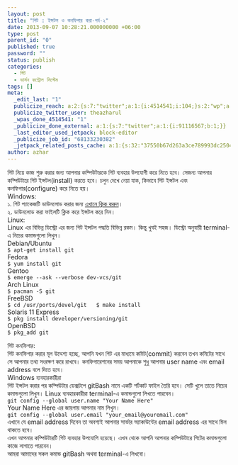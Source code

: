 ```yaml
---
layout: post
title: "গিট : ইন্সটল ও কনফিগার করা-পর্ব-২"
date: 2013-09-07 10:28:21.000000000 +06:00
type: post
parent_id: "0"
published: true
password: ""
status: publish
categories:
  - গিট
  - ভার্সন কন্ট্রোল সিস্টেম
tags: []
meta:
  _edit_last: "1"
  publicize_reach: a:2:{s:7:"twitter";a:1:{i:4514541;i:104;}s:2:"wp";a:1:{i:0;i:2;}}
  publicize_twitter_user: theazharul
  _wpas_done_4514541: "1"
  _publicize_done_external: a:1:{s:7:"twitter";a:1:{i:91116567;b:1;}}
  _last_editor_used_jetpack: block-editor
  _publicize_job_id: "68133230382"
  _jetpack_related_posts_cache: a:1:{s:32:"37550b67d263a3ce789993dc25046c5f";a:2:{s:7:"expires";i:1643268259;s:7:"payload";a:4:{i:0;a:1:{s:2:"id";i:7;}i:1;a:1:{s:2:"id";i:194;}i:2;a:1:{s:2:"id";i:112;}i:3;a:1:{s:2:"id";i:109;}}}}
author: azhar
---
```


গিট নিয়ে কাজ শুরু করার জন্য আপনার কম্পিউটারকে গিট ব্যবহার উপযোগী করে নিতে হবে। সেজন্য আপনার কম্পিউটারে গিট ইন্সটল(install) করতে হবে। চলুন দেখে নেয়া যাক, কিভাবে গিট ইন্সটল এবং কনফিগার(configure) করে নিতে হয়।  
Windows:  
১. গিট প্যাকেজটি ডাউনলোড করার জন্য [এখানে ক্লিক করুন](http://git-scm.com/download/win)।  
২. ডাউনলোড করা ফাইলটি ক্লিক করে ইন্সটল করে নিন।  
Linux:  
Linux এর বিভিন্ন ডিস্ট্রো এর জন্য গিট ইন্সটল পদ্ধতি বিভিন্ন রকম। কিন্তু খুবই সহজ। ডিস্ট্রো অনুযায়ী terminal-এ নিচের কমান্ডগুলো লিখুন।  
Debian/Ubuntu  
`$ apt-get install git`  
Fedora  
`$ yum install git`  
Gentoo  
`$ emerge --ask --verbose dev-vcs/git`  
Arch Linux  
`$ pacman -S git`  
FreeBSD  
`$ cd /usr/ports/devel/git   $ make install`  
Solaris 11 Express  
`$ pkg install developer/versioning/git`  
OpenBSD  
`$ pkg_add git`

গিট কনফিগার:  
গিট কনফিগার করার মূল উদ্দেশ্য হচ্ছে, আপনি যখন গিট এর মাধ্যমে কমিট(commit) করবেন তখন কমিটের সাথে সে আপনার তথ্য সংরক্ষণ করে রাখবে। কনফিগারেশনের সময় আপনাকে শুধু আপনার user name এবং email address বলে দিতে হবে।  
Windows ব্যবহারকারীরা  
গিট ইন্সটল করার পর কম্পিউটার ডেক্সটপে gitBash নামে একটি শর্টকাট ফাইল তৈরি হবে। সেটি খুলে তাতে নিচের কমান্ডগুলো লিখুন। Linux ব্যবহারকারীরা terminal-এ কমান্ডগুলো লিখতে পারবেন।  
`git config --global user.name "Your Name Here"`  
Your Name Here এর জায়গায় আপনার নাম লিখুন।  
`git config --global user.email "your_email@youremail.com"`  
এখানে যে email address দিবেন তা অবশ্যই আপনার সার্ভার অ্যাকাউন্টের email address এর সাথে মিল থাকতে হবে।  
এখন আপনার কম্পিউটারটি গিট ব্যবহার উপযোগি হয়েছে। এখন থেকে আপনি আপনার কম্পিউটারে গিটের কমান্ডগুলো কাজে লাগাতে পারবেন।  
আমরা আমাদের সকল কমান্ড gitBash অথবা terminal-এ লিখবো।
